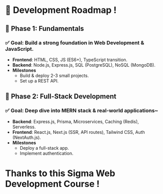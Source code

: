 # 🚀 Development Roadmap !
 
## 🔹 Phase 1: Fundamentals 
### ✅ Goal: Build a strong foundation in Web Development & JavaScript. 
- **Frontend**: HTML, CSS, JS (ES6+), TypeScript transition. 
- **Backend**: Node.js, Express.js, SQL (PostgreSQL), NoSQL (MongoDB).
- **Milestones** 
  - Build & deploy 2-3 small projects.   
  - Set up a REST API.
   
## 🔹 Phase 2: Full-Stack Development
### ✅ Goal: Deep dive into MERN stack & real-world applications~
- **Backend**: Express.js, Prisma, Microservices, Caching (Redis), Serverless. 
- **Frontend**: React.js, Next.js (SSR, API routes), Tailwind CSS, Auth (NextAuth.js).
- **Milestones**  
  - Deploy a full-stack app.
  - Implement authentication.
 
# Thanks to this Sigma Web Development Course !
